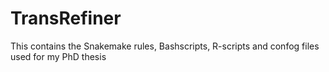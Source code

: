 # TransRefiner
This contains the Snakemake rules, Bashscripts, R-scripts and confog files used for my PhD thesis
